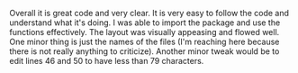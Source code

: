 Overall it is great code and very clear. It is very easy to follow the code and understand what it's doing. I was able to import the package and use the functions effectively. The layout was visually appeasing and flowed well. One minor thing is just the names of the files (I'm reaching here because there is not really anything to criticize). Another minor tweak would be to edit lines 46 and 50 to have less than 79 characters.